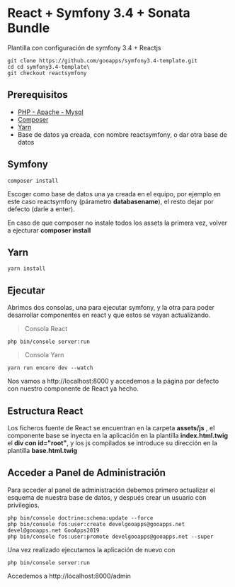 # React + Symfony 3.4 + Sonata Bundle

Plantilla con configuración de symfony 3.4 + Reactjs

```
git clone https://github.com/gooapps/symfony3.4-template.git
cd cd symfony3.4-template\
git checkout reactsymfony
```

## Prerequisitos


* [PHP - Apache - Mysql](http://www.wampserver.com/en/)
* [Composer](https://getcomposer.org/)
* [Yarn](https://yarnpkg.com/lang/en/) 
* Base de datos ya creada, con nombre reactsymfony, o dar otra base de datos

## Symfony 


```
composer install
```

Escoger como base de datos una ya creada en el equipo, por ejemplo en este caso reactsymfony (párametro **databasename**), el resto dejar por defecto (darle a enter).

En caso de que composer no instale todos los assets la primera vez, volver a ejecturar **composer install**

## Yarn 

```
yarn install
```


## Ejecutar

Abrimos dos consolas, una para ejecutar symfony, y la otra para poder desarrollar componentes en react y que estos se vayan actualizando.

> Consola React
```
php bin/console server:run
```
> Consola Yarn

```
yarn run encore dev --watch
```

Nos vamos a http://localhost:8000 y accedemos a la página por defecto con nuestro componente de React ya hecho.

## Estructura React

Los ficheros fuente de React se encuentran en la carpeta **assets/js** , el componente base se inyecta en la aplicación en la plantilla **index.html.twig** el **div con id="root"**, y los js compilados se introduce su dirección en la plantilla **base.html.twig**

## Acceder a Panel de Administración
Para acceder al panel de administración debemos primero actualizar el esquema de nuestra base de datos, y después crear un usuario con privilegios.

```
php bin/console doctrine:schema:update --force
php bin/console fos:user:create develgooapps@gooapps.net devel@gooapps.net GooApps2019
php bin/console fos:user:promote develgooapps@gooapps.net --super

```

Una vez realizado ejecutamos la aplicación de nuevo con 
```
php bin/console server:run
```

Accedemos a http://localhost:8000/admin
